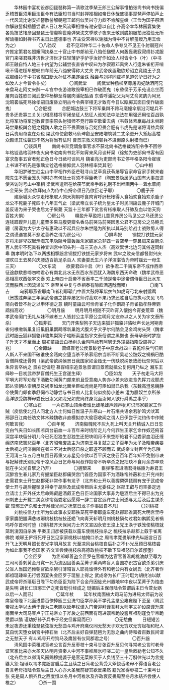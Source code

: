 <!-- { "loadSidebar": true } -->
　　华林园中宴初设彦回琵琶称第一淸歌沈季琹王郎三公解事惟拍张尙书尙书技偏乏稽首臣须用臣法臣今有法臣知书当时封禅推相如帝日休哉盛德事琵琶声停拍声止一代风流比谢安插簪散髻解朝冠王郞何似吴兴守力飮不肯解玺绶（王俭为国子祭酒作解散髻斜插簪尝谓人日江左风流宰相惟有谢安意以自比 齐高帝幸华林园宴集使各効技艺禇彦回琵琶王僧虔柳世隆弹琹沈文季歌子夜来王敬则脱朝服拍张独俭无所解诵相如封禅书齐主日此盛德事也 齐主受宋禅以谢朏为侍中不背解玺绶乃用王俭为之） 
　　
　　〇八驺叹 
　　君不见邓仲华二十佐命人争夸又不见王仆射弱冠兴齐推定策君名照耀同扶桑三十官止中书郞前无八驺任搥壁人何轰轰我寂寂绛衫戎服官门来嗟君殊非济世才济世才任轻薄驴乎驴乎汝好作如汝人材皆令仆（叶）（中书郎王融自恃人地三十内望为公辅尝夜直省中叹曰为尔寂寂邓禹笑人行逢朱雀桁开喧啾不得进槌车壁叹曰车前无八驺安得称大丈夫 齐武帝疾亟融欲矫诏立竟陵王子良戎服绛衫于中书省阁口断太孙仗不果遂坐诛 融尝与刘祥同载祥见道旁驴日好为之如汝人才今皆令仆矣） 
　　
　　〇阅武堂 
　　阅武堂种杨柳至尊屠肉妃酤酒阿兄来盘马走阿丈来醉一斗宫中夜游谁敢毁宰相巳作破面鬼（东昏侯于芳乐苑设店坐而屠肉百姓歌曰阅武堂种杨柳至尊屠肉潘妃酤酒 东昏呼潘妃父为阿丈俞灵韵为阿兄 沈昭畧临死骂徐孝嗣日废昏立明古今令典宰相无才致有今日以瓯掷其面日使作破面鬼） 
　　
　　〇合肥捷 
　　合肥城边鼓三下将军乗舆不跨马麾幢伞扇沿河堤兵不贵多还贵寡三关关北增高楼将军闭垒征人愁征人谁知法中法法在用强还用怯百战孰比将军功将军岂数曹景宗原头射猎师不竞行路空歌霍去病（韦叡体素羸毎战未尝跨马尝乗板舆合肥之捷魏人歌之日不畏萧娘与吕姥但畏合肥有韦虎先是诸将请益兵叡日兵贵用竒岂在众也 梁武帝使叡救马仙琕叡至安陆増筑城二丈余更开大堑起高楼众颇讯其怯叡日不然为将当有怯时 曹景宗救义阳顿兵不进但原头射猎而已） 
　　
　　〇谈风月 
　　南尙书奔竞谪詹事官求不获北尙书选格裁洛阳令争不回停年格铨选格羽林夜火尙书宅南尙书北不如宵来风月谈轩渠（徐勉为吏部尙书客有因宴求詹事五官者勉正色日今日祗可谈风月 魏崔亮为吏部尙书立停年格洛阳令崔琡上书谏不听先是张瑀立铨选格排抑武人羽林相率焚其宅） 
　　
　　〇山中相 
　　华阳梦破生红尘山中宰相作外臣芒鞋寻山芝草竟茯苓屡辱官家命官家手敕来岩陬先生不愿金笼头同时亦有何处士将须不得臣老子（陶宏景隐居茅山国有大事毎遣使咨访时号山中宰相 梁武帝遣所在给茯苓武帝手敕礼聘不岀唯画两牛一着水草间一金笼头 武帝欲拜何点为侍中点捋帝须日乃欲臣老子耶） 
　　
　　〇鹿子开 
　　建康城头众惊走枨枨取人饲天狗朝呼食肉宵呼肝枨枨得人食始欢食始欢杀鹿子龙公不死鹿子死四十八年王气止（梁武帝立长子统为皇太子时民间謡云鹿子开城门盖反语为来子哭也后太子果薨 天监十三年都下讹言有枨枨取人肝肺及血以饴天狗百姓大惧） 
　　
　　〇房公马 
　　糗盈升草盈把儿童竞养房公马见公之马还思公连钱蹀躞奔儿童儿童粟多果马腹更瓣名香马前哭马前哭因思公君不见房公之马鲍氏骢（房谟为大宁太守有惠政以不起兵应尔朱世隆为所执以其马别给战士战败蜀人得之谓谟遇害莫不悲泣善养之谓为房公马） 
　　
　　〇鲜卑奴 
　　铜拔打铁拔元家岁将末鲜卑奴起渤海东电隐隐兮雷轰轰朱家魏家总非匹一冐空拳一穿鼻贼来百箭杀百人武牢不死眞有神宜训宫中叩头列一母三天亦人杰（高欢累世北边习其俗遂同鲜卑 魏孝明时洛下以两拔相撃謡言铜拔打铁拔元家岁将末 武牢之败亲信都督尉兴庆谓欢曰王去矣兴庆腰边百箭足杀百人 欢妻娄氏生六子洋演湛皆为帝时謡云一母生三天） 
　　
　　〇水东流 
　　欲要君四十启（叶）欲争君二千骑东帝不成作西帝征途歔欷悲啼勿啼君心有南北此水无东西水东西犹入海魏东西天命改（魏孝武帝恶丞相高欢西依宇文泰 欢上帝四十启帝不省泰率二千骑逆帝中途帝谓侍臣日此水东流而朕西上因流涕泣下 帝至关中复与丞相泰有隙飮酒遇酖而殂） 
　　
　　〇南飞吉 
　　乌鸦耶燕雀耶南飞者利耶辕门中置大鼓将军紫衣气如虎弯弓北来射鹦鹉（贺拔胜奔梁三年梁武帝遇之甚厚屡乞师讨高欢不果乃求还胜自后毎执弓矢见飞鸟南向者皆不射之以申怀德之意 魏时童謡云可怜靑雀子化作鹦鹉子靑雀指孝静帝鹦鹉指高欢） 
　　
　　〇明月謡 
　　明月明月相随不灭昨宵入懐抱今宵委荒草（魏孝武帝闺门无礼从妹不嫁者三人皆封公主平原公主明月尤宠帝以之人关为宇文泰所杀） 
　　
　　〇狐非狐 
　　天门开焦梨狗子天边来狐非狐貉非貉吠声长达河朔靑雀何嗷嗷新巢复旧巢旧巢鹦鹉啄新巢饱犬腹犬乎犬乎尔何酷会见金鸡树头哭（魏孝武时謡云狐非狐貉非貉焦梨狗子啮断索盖指宇文泰俗谓之黑獭也 泰母孕泰时梦抱子升天才不至而止 周初童謡云白杨树头金鸡鸣祗有阿舅无外甥葢指隋受周禅之兆） 
　　
　　〇金瓯缺 
　　萧绎盲老公侯景跛老子中原龙战四十春乾坤戾气归斯人斯人不来国不破谁使金瓯向空堕当杀不杀慕绍宗当断不断吴老公跛奴之祸祸已酷盲僧衅成还骨肉（梁武帝欲纳侯景日我国家如金瓯无一伤缺脱纳景致纷纭奈何后以朱异言卒纳之 景右足偏短 慕容绍宗追景急景谓日景若就擒公复何用乃纵之 湘东王绎眇一目初武帝梦盲僧托生王宫遂生绎） 
　　
　　〇臣如龙 
　　天子勿走马大将军嗔大将军劝陛下酒敢勿闻黄门郞来前且受意痴人势亦小差未欲进食先挥刀龙耶虎耶亾崇朝亾崇朝反及祸臣如龙北面坐臣如虎尙是可臣如鼠已杀我（东魏高澄忌魏静帝使黄门郞崔季舒伺帝动静尝与书日痴人比复何似痴势小差未 澄为膳奴兰京所杀 高洋欲受魏禅母娄氏日汝父如龙兄如虎尙终身北面汝何人欲行舜禹之事乎） 
　　
　　〇寒山石 
　　一片石寒山顶余者谁比蛙黾蛙声蚓声犹可识邢家魏家工作贼（庾信使北归人问北方人士何如日惟温子升寒山一片石堪共语余若驴鸣犬吠耳 邢邵日江南任昉文体木疎魏收非直模拟亦大偷窃收闻之谓人日伊尝于沈约传中作贼何敢言我） 
　　
　　〇百年冤 
　　济南毅魄死不灰九死上呌天关开精诚入日日忽变白气夹日如长围凉风台前血一斗百年来时绕阶走儿今何罪生王家乞命作奴还俯首深宫半玦留分明儿今已死忍独生忍独生还把玦明月不来空断絶君不见娄家血泪还缠绵济南悲罢悲百年（北齐昭帝废故主为济南王寻复弑之立子百年为太子及昭帝疾娄太后视之问济南所在者三不对太后怒日杀之耶遂不顾而去 武成帝立封百年为乐陵王河淸三年五月白虹围日再重又赤星见帝欲以百平厌之使召百年百年知不免割带玦与妃斛律氏别见帝于凉风台日乞命与阿叔作奴帝不听卒杀之妃把玦不食月余亦卒玦犹在手父光自擘之乃开） 
　　
　　〇握槊来 
　　臣弹筝君进酒君持觞臣为寿君王沉醉宫生春儿家乃有握槊臣赵郡痛哭宫门首臣为国家不为酒珠帘终蔽和士开兖州刺史需君来士开生赵郡死非常作事有龙子（北齐和士开以善握槊弹琵琶有宠于武成帝使士开与胡后握槊复得幸于胡后及武成帝殂后主尤委任之 赵郡王叡与司空娄定远立请岀士开外任太后命赐叡巵酒叡正色日臣论国家大事非为巵酒后主不得已出为兖州刺史士开载二美女珠帘诣娄定远愿得一辞二宫定远许之士闲遂与太后及后主谋杀叡 琅琊王俨杀和士开斛律光闻之抚掌日龙子作事固自不凡） 
　　
　　〇刘桃枝 
　　刘桃枝信力士所为如此事永安耶铁笼死平秦耶露车死赵郡耶雀离死大明宫里呼家家膓肥腊满悲琅琊桃枝桃枝技还絶飞向靑天斩明月刘桃枝愼勿过君如鸺鹠见者祸呜呼尔首何时堕（刘桃枝齐天保间力士齐文宣囚永安王浚上党王涣于铁笼使桃枝就笼刺浚因自杀涣 平秦王归彦被获载以露车使桃枝拉杀之 桃枝拉杀赵郡上叡于雀离佛院 琅琊王俨将死呼日乞见家家桃枝以袖掩口杀之 周韦孝寛畏斛律光纵謡言日百升飞上天明月照长安光字眀月故言 光至凉风台桃枝自后扑之不仆光反顾日桃枝尝为如此事我不负国家 齐文宣尝使桃枝杀高德政桃枝不敢下显祖怒日尔首卽堕） 
　　
　　〇金叵罗 
　　为丞郎郞善盗金叵罗在官帽为达官官善温胡桃油献至尊为三司司善刺黄金丹寛一死为流囚囚善柔芜菁子熏两眸盲人当国亦识古官欲杀弟引庆父盲人当国还倾朝官欲杀舅引薄昭盲人耶竟谁恃外有和老公内有女娲氏（北齐著作郞祖珽疎率无行尝因宴失金叵罗于珽髻上得之 武成帝为长广王时珽为胡桃油以献 武成帝将杀珽珽日陛下勿杀臣臣为陛下合金丹因徙光州置地牢中夜以芜菁于为烛由是失明 胡长仁琅琊王俨之死皆珽引经成之 珽媚后主保母陆令萱谓后主日令萱女娲以后一人而已） 
　　
　　〇延年杖 
　　延年杖南面植大司马前为进舄太师前为设席皇帝陛下北面进爵百僚捧匜三公洗勺臣学孙吴不学孔孟羣公雍雍陛下至圣（周武帝视太学以太傅于谨为三老赐以延年杖谨入门帝迎拜谨荅拜太师宇文护设席谨升席南面坐大司马豆卢宁正舄帝立于斧扆之前西面有司进馔帝跪设酱豆祖割谨食毕帝跪受爵以酳 谨幼好孙子兵书于经史但畧窥而巳） 
　　
　　〇无愁曲 
　　日短短苦未足夜游还秉烛琵琶弦拨无愁曲斗鸡开府鹰仪同无愁天子欢无穷欢无穷起相和杞人莫自忧天堕女娲宫中捧石坐（北齐后主好自弹琵琶为无愁之曲内侍和者百数民间谓之无愁天子 有斗鸡号开府狗马及鹰皆有仪同郡君之号） 
　　
　　〇百升謡 
　　淸风园中菜租减盲老公言百升反枣枝十束弓廿张百升反贝何寻常老公言时老母证官家比来亦大圣天亾明月资秦人中河不事椎层氷吁嗟二妃一皇后敕勒老公知不久（北齐后主以邺淸风园赐穆提婆于是官无菜賖买于人负钱至三十万斛律光以为言提婆大怨 祖珽以韦孝寛謡言启后主且续之日肓老公背受大斧饶舌老母不得语盲老公自言老母指陆令萱后主日人心亦大圣我前疑其欲反果然 籍光家得枣枝二十束弓廿张 先是周人惧齐兵之西度恒以冬月中河椎氷及齐政衰反畏周至冬月氷结齐尝使人椎之） 
　　
　　〇杀一围 
